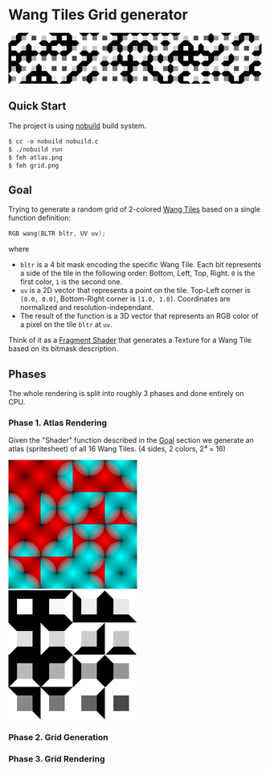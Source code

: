 # Wang Tiles Grid generator

![thumbnail](./imgs/thumbnail.png)

## Quick Start

The project is using [nobuild](https://github.com/tsoding/nobuild#nobuild) build system.

```console
$ cc -o nobuild nobuild.c
$ ./nobuild run
$ feh atlas.png
$ feh grid.png
```

## Goal

Trying to generate a random grid of 2-colored [Wang Tiles](http://www.cr31.co.uk/stagecast/wang/intro.html) based on a single function definition:

```c
RGB wang(BLTR bltr, UV uv);
```

where

- `bltr` is a 4 bit mask encoding the specific Wang Tile. Each bit represents a side of the tile in the following order: Bottom, Left, Top, Right. `0` is the first color, `1` is the second one.
- `uv` is a 2D vector that represents a point on the tile. Top-Left corner is `[0.0, 0.0]`, Bottom-Right corner is `[1.0, 1.0]`. Coordinates are normalized and resolution-independant.
- The result of the function is a 3D vector that represents an RGB color of a pixel on the tile `bltr` at `uv`.

Think of it as a [Fragment Shader](https://www.khronos.org/opengl/wiki/Fragment_Shader) that generates a Texture for a Wang Tile based on its bitmask description.

## Phases

The whole rendering is split into roughly 3 phases and done entirely on CPU.

### Phase 1. Atlas Rendering

Given the "Shader" function described in the [Goal](#goal) section we generate an atlas (spritesheet) of all 16 Wang Tiles. (4 sides, 2 colors, 2⁴ = 16)

![atlas-00](./imgs/atlas-00.png) ![atlas-01](./imgs/atlas-01.png)

### Phase 2. Grid Generation

<!-- TODO: grid generation section -->

### Phase 3. Grid Rendering

<!-- TODO: grid rendering section -->

